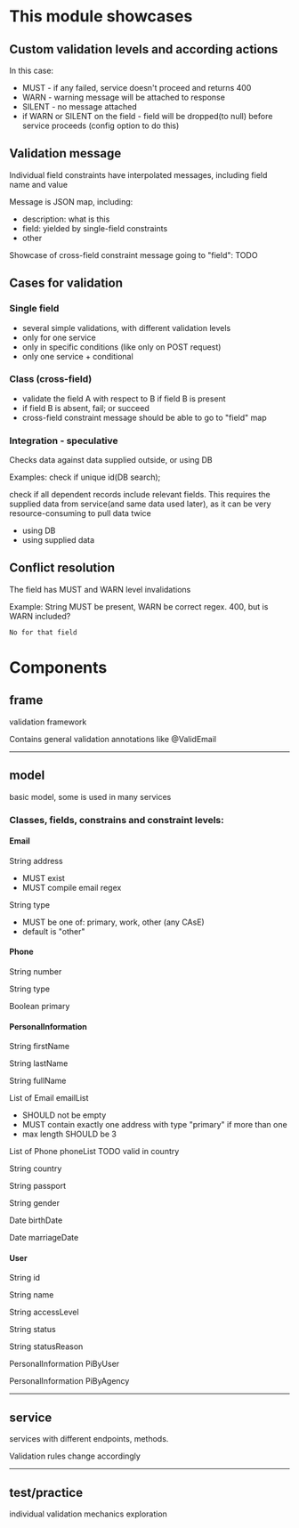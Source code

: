 # This module showcases

## Custom validation levels and according actions 

In this case:
- MUST - if any failed, service doesn't proceed and returns 400
- WARN - warning message will be attached to response
- SILENT - no message attached
- if WARN or SILENT on the field - field will be dropped(to null) before service proceeds (config option to do this)

## Validation message

Individual field constraints have interpolated messages, including field name and value

Message is JSON map, including:
- description: what is this
- field: yielded by single-field constraints
- other

Showcase of cross-field constraint message going to "field": TODO

## Cases for validation

### Single field

- several simple validations, with different validation levels
- only for one service
- only in specific conditions (like only on POST request)
- only one service + conditional

### Class (cross-field)

- validate the field A with respect to B if field B is present
- if field B is absent, fail; or succeed
- cross-field constraint message should be able to go to "field" map

### Integration - speculative

Checks data against data supplied outside, or using DB

Examples: check if unique id(DB search);

check if all dependent records include relevant fields. 
This requires the supplied data from service(and same data used later),
as it can be very resource-consuming to pull data twice
 
- using DB
- using supplied data

## Conflict resolution

The field has MUST and WARN level invalidations

Example: String MUST be present, WARN be correct regex. 400, but is WARN included?

    No for that field

# Components

## frame
validation framework

Contains general validation annotations like @ValidEmail

---

## model

basic model, some is used in many services

### Classes, fields, constrains and constraint levels:

#### Email

String address
- MUST exist
- MUST compile email regex

String type
- MUST be one of: primary, work, other (any CAsE)
- default is "other"

#### Phone

String number

String type

Boolean primary

#### PersonalInformation

String firstName

String lastName

String fullName

List of Email emailList
- SHOULD not be empty 
- MUST contain exactly one address with type "primary" if more than one
- max length SHOULD be 3

List of Phone phoneList
TODO valid in country

String country

String passport

String gender

Date birthDate

Date marriageDate

#### User

String id

String name

String accessLevel

String status

String statusReason

PersonalInformation PiByUser

PersonalInformation PiByAgency



---

## service

services with different endpoints, methods.

Validation rules change accordingly

---

## test/practice

individual validation mechanics exploration

